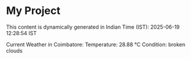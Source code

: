 # My Project

This content is dynamically generated in Indian Time (IST): 2025-06-19 12:28:54 IST


Current Weather in Coimbatore:
Temperature: 28.88 °C
Condition: broken clouds
